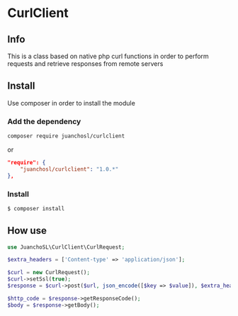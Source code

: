 # CurlClient

## Info

This is a class based on native php curl functions in order to perform requests and retrieve responses from remote servers

## Install

Use composer in order to install the module

### Add the dependency
```bash
composer require juanchosl/curlclient
```
or
```json
"require": {
    "juanchosl/curlclient": "1.0.*"
},
```

### Install
```bash
$ composer install
```


## How use

```php
use JuanchoSL\CurlClient\CurlRequest;

$extra_headers = ['Content-type' => 'application/json'];

$curl = new CurlRequest();
$curl->setSsl(true);
$response = $curl->post($url, json_encode([$key => $value]), $extra_headers);

$http_code = $response->getResponseCode();
$body = $response->getBody();
```
